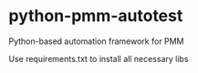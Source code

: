 # python-pmm-autotest

Python-based automation framework for PMM

Use requirements.txt to install all necessary libs